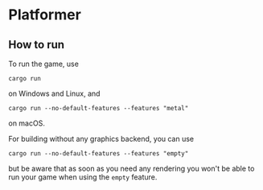 # Platformer

## How to run

To run the game, use

```
cargo run
```

on Windows and Linux, and

```
cargo run --no-default-features --features "metal"
```

on macOS.

For building without any graphics backend, you can use

```
cargo run --no-default-features --features "empty"
```

but be aware that as soon as you need any rendering you won't be able to run your game when using
the `empty` feature.
